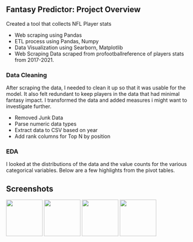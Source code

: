 ## Fantasy Predictor: Project Overview
Created a tool that collects NFL Player stats
- Web scraping using Pandas
- ETL process using Pandas, Numpy
- Data Visualization using Searborn, Matplotlib
- Web Scraping
Data scraped from profootballreference of players stats from 2017-2021.

### Data Cleaning
After scraping the data, I needed to clean it up so that it was usable for the model. It also felt redundant to keep players in the data that had minimal fantasy impact. I transformed the data and added measures i might want to investigate further.

- Removed Junk Data
- Parse numeric data types
- Extract data to CSV based on year
- Add rank columns for Top N by position
### EDA
I looked at the distributions of the data and the value counts for the various categorical variables. Below are a few highlights from the pivot tables.
## Screenshots

<img src="https://your-image-url.type](https://github.com/Joshduncan89/fantasy_football_stats/blob/master/screenshots/Screenshot6.png?raw=true)" width="100" height="100">
<img src="https://your-image-url.type](https://github.com/Joshduncan89/fantasy_football_stats/blob/master/screenshots/Screenshot7.png?raw=true)" width="100" height="100">
<img src="https://your-image-url.type](https://github.com/Joshduncan89/fantasy_football_stats/blob/master/screenshots/Screenshot7.png?raw=true)" width="100" height="100">
<img src="https://your-image-url.type](https://github.com/Joshduncan89/fantasy_football_stats/blob/master/screenshots/Screenshot7.png?raw=true)" width="100" height="100">

